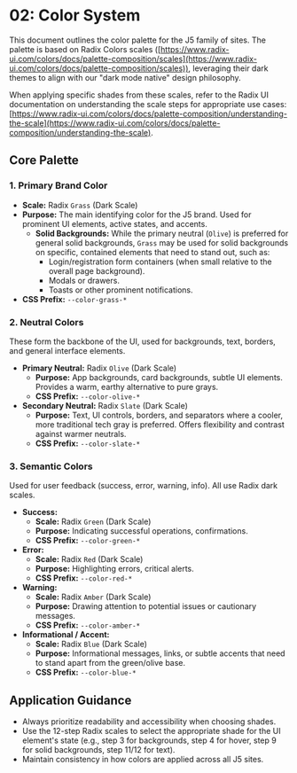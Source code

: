 # 02: Color System

This document outlines the color palette for the J5 family of sites. The palette is based on Radix Colors scales ([https://www.radix-ui.com/colors/docs/palette-composition/scales](https://www.radix-ui.com/colors/docs/palette-composition/scales)), leveraging their dark themes to align with our "dark mode native" design philosophy.

When applying specific shades from these scales, refer to the Radix UI documentation on understanding the scale steps for appropriate use cases: [https://www.radix-ui.com/colors/docs/palette-composition/understanding-the-scale](https://www.radix-ui.com/colors/docs/palette-composition/understanding-the-scale).

## Core Palette

### 1. Primary Brand Color

- **Scale:** Radix `Grass` (Dark Scale)
- **Purpose:** The main identifying color for the J5 brand. Used for prominent UI elements, active states, and accents.
  - **Solid Backgrounds:** While the primary neutral (`Olive`) is preferred for general solid backgrounds, `Grass` may be used for solid backgrounds on specific, contained elements that need to stand out, such as:
    - Login/registration form containers (when small relative to the overall page background).
    - Modals or drawers.
    - Toasts or other prominent notifications.
- **CSS Prefix:** `--color-grass-*`

### 2. Neutral Colors

These form the backbone of the UI, used for backgrounds, text, borders, and general interface elements.

- **Primary Neutral:** Radix `Olive` (Dark Scale)
  - **Purpose:** App backgrounds, card backgrounds, subtle UI elements. Provides a warm, earthy alternative to pure grays.
  - **CSS Prefix:** `--color-olive-*`
- **Secondary Neutral:** Radix `Slate` (Dark Scale)
  - **Purpose:** Text, UI controls, borders, and separators where a cooler, more traditional tech gray is preferred. Offers flexibility and contrast against warmer neutrals.
  - **CSS Prefix:** `--color-slate-*`

### 3. Semantic Colors

Used for user feedback (success, error, warning, info). All use Radix dark scales.

- **Success:**
  - **Scale:** Radix `Green` (Dark Scale)
  - **Purpose:** Indicating successful operations, confirmations.
  - **CSS Prefix:** `--color-green-*`
- **Error:**
  - **Scale:** Radix `Red` (Dark Scale)
  - **Purpose:** Highlighting errors, critical alerts.
  - **CSS Prefix:** `--color-red-*`
- **Warning:**
  - **Scale:** Radix `Amber` (Dark Scale)
  - **Purpose:** Drawing attention to potential issues or cautionary messages.
  - **CSS Prefix:** `--color-amber-*`
- **Informational / Accent:**
  - **Scale:** Radix `Blue` (Dark Scale)
  - **Purpose:** Informational messages, links, or subtle accents that need to stand apart from the green/olive base.
  - **CSS Prefix:** `--color-blue-*`

## Application Guidance

- Always prioritize readability and accessibility when choosing shades.
- Use the 12-step Radix scales to select the appropriate shade for the UI element's state (e.g., step 3 for backgrounds, step 4 for hover, step 9 for solid backgrounds, step 11/12 for text).
- Maintain consistency in how colors are applied across all J5 sites.

